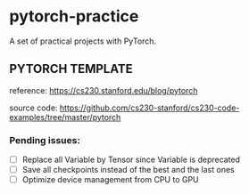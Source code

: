 # pytorch-practice

A set of practical projects with PyTorch.

## PYTORCH TEMPLATE

reference: https://cs230.stanford.edu/blog/pytorch

source code: https://github.com/cs230-stanford/cs230-code-examples/tree/master/pytorch

### Pending issues:

- [ ] Replace all Variable by Tensor since Variable is deprecated
- [ ] Save all checkpoints instead of the best and the last ones 
- [ ] Optimize device management from CPU to GPU
